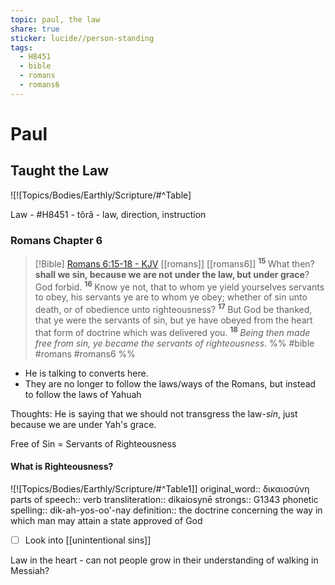 ```yaml
---
topic: paul, the law
share: true
sticker: lucide//person-standing
tags:
  - H8451
  - bible
  - romans
  - romans6
---
```



# Paul




## Taught the Law

![![Topics/Bodies/Earthly/Scripture/#^Table]


Law - #H8451 - tôrâ - law, direction, instruction
### Romans Chapter 6
> [!Bible] [Romans 6:15-18 - KJV](https://bible-api.com/Romans+6:15-18?translation=kjv) [[romans]] [[romans6]]
>  <sup> **15** </sup>What then? **shall we sin, because we are not under the law, but under grace**? God forbid. <sup> **16** </sup>Know ye not, that to whom ye yield yourselves servants to obey, his servants ye are to whom ye obey; whether of sin unto death, or of obedience unto righteousness? <sup> **17** </sup>But God be thanked, that ye were the servants of sin, but ye have obeyed from the heart that form of doctrine which was delivered you. <sup> **18** </sup>*Being then made free from sin, ye became the servants of righteousness*.
 %% #bible #romans #romans6 %%

- He is talking to converts here.
- They are no longer to follow the laws/ways of the Romans, but instead to follow the laws of Yahuah

Thoughts: He is saying that we should not transgress the law-*sin*, just because we are under Yah's grace.

Free of Sin = Servants of Righteousness

#### What is Righteousness?

![![Topics/Bodies/Earthly/Scripture/#^Table1]]
original_word:: δικαιοσύνη
parts of speech:: verb
transliteration:: dikaiosynē
strongs:: G1343
phonetic spelling:: dik-ah-yos-oo'-nay
definition:: the doctrine concerning the way in which man may attain a state approved of God

- [ ] Look into [[unintentional sins]]

Law in the heart - can not people grow in their understanding of walking in Messiah?






 